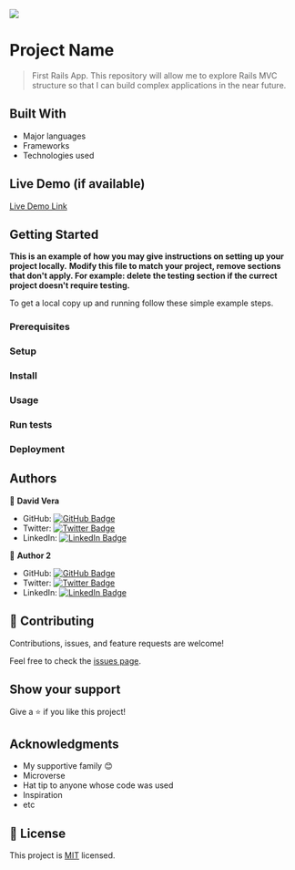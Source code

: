 ![](https://img.shields.io/badge/Microverse-blueviolet)

# Project Name

> First Rails App. This repository will allow me to explore Rails MVC structure so that I can build complex applications in the near future.


## Built With

- Major languages
- Frameworks
- Technologies used

## Live Demo (if available)

[Live Demo Link](https://livedemo.com)


## Getting Started

**This is an example of how you may give instructions on setting up your project locally.**
**Modify this file to match your project, remove sections that don't apply. For example: delete the testing section if the currect project doesn't require testing.**


To get a local copy up and running follow these simple example steps.

### Prerequisites

### Setup

### Install

### Usage

### Run tests

### Deployment



## Authors

👤 **David Vera**

- GitHub: [![GitHub Badge](https://img.shields.io/badge/-indigodavid-white?logo=GitHub&logoColor=181717&style=plastic)](https://github.com/indigodavid)
- Twitter: [![Twitter Badge](https://img.shields.io/badge/-indigo1987-white?logo=Twitter&logoColor=1DA1F2&style=plastic)](https://twitter.com/indigo1987)
- LinkedIn: [![LinkedIn Badge](https://img.shields.io/badge/-davidveracastillo-white?logo=LinkedIn&logoColor=1DA1F2&style=plastic)](https://linkedin.com/in/david-vera-castillo-001b5756/)

👤 **Author 2**

- GitHub: [![GitHub Badge](https://img.shields.io/badge/-author2-white?logo=GitHub&logoColor=181717&style=plastic)](https://github.com/author2)
- Twitter: [![Twitter Badge](https://img.shields.io/badge/-author2-white?logo=Twitter&logoColor=1DA1F2&style=plastic)](https://twitter.com/author2)
- LinkedIn: [![LinkedIn Badge](https://img.shields.io/badge/-author2-white?logo=LinkedIn&logoColor=1DA1F2&style=plastic)](https://linkedin.com/in/author2/)

## 🤝 Contributing

Contributions, issues, and feature requests are welcome!

Feel free to check the [issues page](../../issues/).

## Show your support

Give a ⭐️ if you like this project!

## Acknowledgments

- My supportive family 😊
- Microverse
- Hat tip to anyone whose code was used
- Inspiration
- etc

## 📝 License

This project is [MIT](./LICENSE) licensed.

